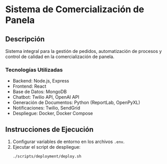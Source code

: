# Sistema de Comercialización de Panela

## Descripción
Sistema integral para la gestión de pedidos, automatización de procesos y control de calidad en la comercialización de panela.

### Tecnologías Utilizadas
- Backend: Node.js, Express
- Frontend: React
- Base de Datos: MongoDB
- Chatbot: Twilio API, OpenAI API
- Generación de Documentos: Python (ReportLab, OpenPyXL)
- Notificaciones: Twilio, SendGrid
- Despliegue: Docker, Docker Compose

## Instrucciones de Ejecución
1. Configurar variables de entorno en los archivos `.env`.
2. Ejecutar el script de despliegue:
   ```bash
   ./scripts/deployment/deploy.sh
